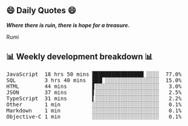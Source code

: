 ## 😄 Daily Quotes 😄

_**Where there is ruin, there is hope for a treasure.**_

Rumi



## 📊 Weekly development breakdown 📊

<pre>JavaScript  18 hrs 50 mins ████████████████▏░░░░  77.0%
SQL         3 hrs 40 mins  ███▏░░░░░░░░░░░░░░░░░  15.0%
HTML        44 mins        ▋░░░░░░░░░░░░░░░░░░░░   3.0%
JSON        37 mins        ▌░░░░░░░░░░░░░░░░░░░░   2.5%
TypeScript  31 mins        ▍░░░░░░░░░░░░░░░░░░░░   2.2%
Other       1 min          ░░░░░░░░░░░░░░░░░░░░░   0.1%
Markdown    1 min          ░░░░░░░░░░░░░░░░░░░░░   0.1%
Objective-C 1 min          ░░░░░░░░░░░░░░░░░░░░░   0.1%</pre>